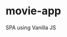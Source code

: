# movie-app
SPA using Vanilla JS


<!-- data to store:
    actors *
    awards *
    if (type = movie) show director; else show writter *
    country *
    boxoffice 
    genre *
    plot(description) *
    title *
    type *
    year *
    imdbRating *
    Released *


    https://www.colorhunt.co/palette/222831393e4600adb5eeeeee -> color palette 
-->
